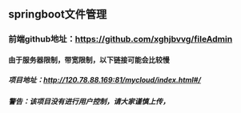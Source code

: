 ## springboot文件管理
### 前端github地址：https://github.com/xghjbvvg/fileAdmin
#### 由于服务器限制，带宽限制，以下链接可能会比较慢
##### 项目地址：http://120.78.88.169:81/mycloud/index.html#/
##### 警告：该项目没有进行用户控制，请大家谨慎上传，
